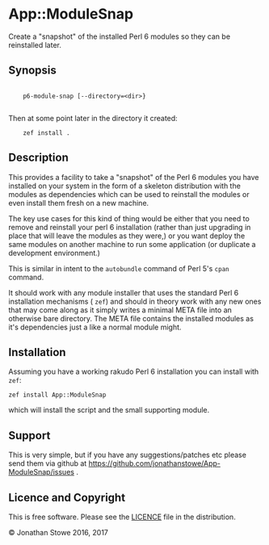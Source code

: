 # App::ModuleSnap

Create a "snapshot" of the installed Perl 6 modules so they can be reinstalled later.

## Synopsis

```

	p6-module-snap [--directory=<dir>}


```

Then at some point later in the directory it created:

```
	zef install .

```

## Description

This provides a facility to take a "snapshot" of the Perl 6 modules you have installed
on your system in the form of a skeleton distribution with the modules as dependencies
which can be used to reinstall the modules or even install them fresh on a new machine.

The key use cases for this kind of thing would be either that you need to remove and
reinstall your perl 6 installation (rather than just upgrading in place that will
leave the modules as they were,) or you want deploy the same modules on another machine
to run some application (or duplicate a development environment.)

This is similar in intent to the ```autobundle``` command of Perl 5's ```cpan``` command.

It should work with any module installer that uses the standard Perl 6 installation
mechanisms ( ```zef```) and should in theory work with any new
ones that may come along as it simply writes a minimal META file into an otherwise
bare directory.  The META file contains the installed modules as it's dependencies
just a like a normal module might.

## Installation

Assuming you have a working rakudo Perl 6 installation you can install with ```zef```:

	zef install App::ModuleSnap

which will install the script and the small supporting module.

## Support

This is very simple, but if you have any suggestions/patches etc please send them
via github at https://github.com/jonathanstowe/App-ModuleSnap/issues .

## Licence and Copyright

This is free software. Please see the [LICENCE](LICENCE) file in the distribution.

© Jonathan Stowe 2016, 2017

